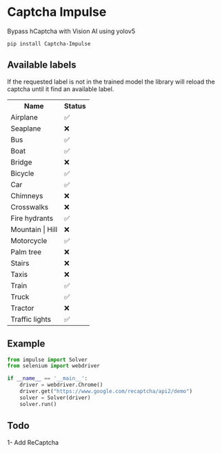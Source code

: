# Captcha Impulse

Bypass hCaptcha with Vision AI using yolov5

```
pip install Captcha-Impulse
```

## Available labels

If the requested label is not in the trained model the library will reload the captcha until it find an available label.

<table>
    <tr>
        <th>Name</th>
        <th>Status</th>
    </tr>
    <tr>
        <td>Airplane</td>
        <td>✅</td>
    </tr>
    <tr>
        <td>Seaplane</td>
        <td>❌</td>
    </tr>
    <tr>
        <td>Bus</td>
        <td>✅</td>
    </tr>
    <tr>
        <td>Boat</td>
        <td>✅</td>
    </tr>
    <tr>
        <td>Bridge</td>
        <td>❌</td>
    </tr>
    <tr>
        <td>Bicycle</td>
        <td>✅</td>
    </tr>
    <tr>
        <td>Car</td>
        <td>✅</td>
    </tr>
    <tr>
        <td>Chimneys</td>
        <td>❌</td>
    </tr>
    <tr>
        <td>Crosswalks</td>
        <td>❌</td>
    </tr>
    <tr>
        <td>Fire hydrants</td>
        <td>✅</td>
    </tr>
    <tr>
        <td>Mountain | Hill</td>
        <td>❌</td>
    </tr>
    <tr>
        <td>Motorcycle</td>
        <td>✅</td>
    </tr>
    <tr>
        <td>Palm tree</td>
        <td>❌</td>
    </tr>
    <tr>
        <td>Stairs</td>
        <td>❌</td>
    </tr>
    <tr>
        <td>Taxis</td>
        <td>❌</td>
    </tr>
    <tr>
        <td>Train</td>
        <td>✅</td>
    </tr>
    <tr>
        <td>Truck</td>
        <td>✅</td>
    </tr>
    <tr>
        <td>Tractor</td>
        <td>❌</td>
    </tr>
    <tr>
        <td>Traffic lights</td>
        <td>✅</td>
    </tr>
</table>

## Example

```python
from impulse import Solver
from selenium import webdriver

if __name__ == '__main__':
    driver = webdriver.Chrome()
    driver.get("https://www.google.com/recaptcha/api2/demo")
    solver = Solver(driver)
    solver.run()
```

## Todo

1- Add ReCaptcha